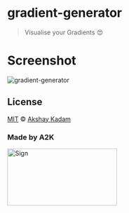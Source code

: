 # gradient-generator

> Visualise your Gradients :heart_eyes:

# Screenshot

![gradient-generator](http://imgur.com/Dgd7Gjj.png)

## License

[MIT](LICENSE.md) © [Akshay Kadam](https://github.com/deadcoder0904)

### Made by A2K

<img src="http://imgur.com/jfmA33n.png" alt="Sign" width=250 height=130 />
